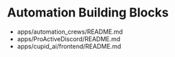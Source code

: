 # Automation Building Blocks

- apps/automation_crews/README.md
- apps/ProActiveDiscord/README.md
- apps/cupid_ai/frontend/README.md